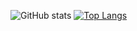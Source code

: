 ![GitHub stats](https://github-readme-stats.vercel.app/api?username=Colack&show_icons=true&theme=dark)
[![Top Langs](https://github-readme-stats.vercel.app/api/top-langs/?username=Colack&layout=compact&theme=dark)](https://github.com/anuraghazra/github-readme-stats)
